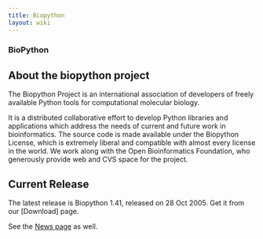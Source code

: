 ```yaml
---
title: Biopython
layout: wiki
---
```


### BioPython

About the biopython project
---------------------------

The Biopython Project is an international association of developers of
freely available Python tools for computational molecular biology.

It is a distributed collaborative effort to develop Python libraries and
applications which address the needs of current and future work in
bioinformatics. The source code is made available under the Biopython
License, which is extremely liberal and compatible with almost every
license in the world. We work along with the Open Bioinformatics
Foundation, who generously provide web and CVS space for the project.

Current Release
---------------

The latest release is Biopython 1.41, released on 28 Oct 2005. Get it
from our \[Download\] page.

See the [News page](http://biopython.open-bio.org/news) as well.
